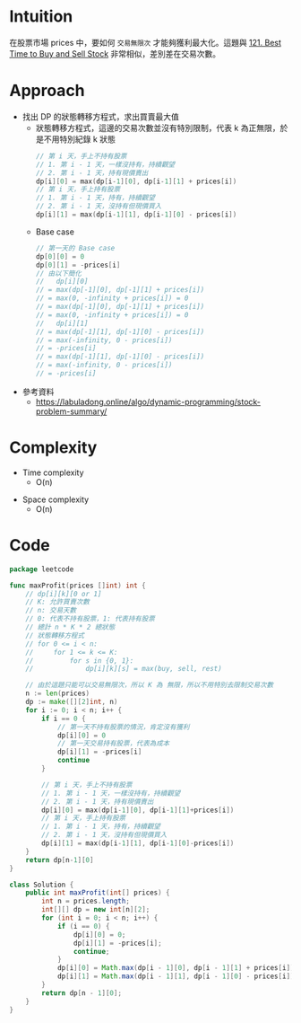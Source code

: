 # Intuition

在股票市場 prices 中，要如何 `交易無限次` 才能夠獲利最大化。這題與 [121. Best Time to Buy and Sell Stock](https://leetcode.com/problems/best-time-to-buy-and-sell-stock/description/) 非常相似，差別差在交易次數。
<!-- Describe your first thoughts on how to solve this problem. -->

# Approach

- 找出 DP 的狀態轉移方程式，求出買賣最大值
    - 狀態轉移方程式，這邊的交易次數並沒有特別限制，代表 k 為正無限，於是不用特別紀錄 k 狀態
      ```go
      // 第 i 天，手上不持有股票
      // 1. 第 i - 1 天，一樣沒持有，持續觀望
      // 2. 第 i - 1 天，持有現價賣出
      dp[i][0] = max(dp[i-1][0], dp[i-1][1] + prices[i])
      // 第 i 天，手上持有股票
      // 1. 第 i - 1 天，持有，持續觀望
      // 2. 第 i - 1 天，沒持有但現價買入
      dp[i][1] = max(dp[i-1][1], dp[i-1][0] - prices[i])
      ```
    - Base case
      ```go
      // 第一天的 Base case
      dp[0][0] = 0
      dp[0][1] = -prices[i]
      // 由以下簡化
      //   dp[i][0] 
      // = max(dp[-1][0], dp[-1][1] + prices[i])
      // = max(0, -infinity + prices[i]) = 0
      // = max(dp[-1][0], dp[-1][1] + prices[i])
      // = max(0, -infinity + prices[i]) = 0
      //   dp[i][1] 
      // = max(dp[-1][1], dp[-1][0] - prices[i])
      // = max(-infinity, 0 - prices[i]) 
      // = -prices[i]
      // = max(dp[-1][1], dp[-1][0] - prices[i])
      // = max(-infinity, 0 - prices[i]) 
      // = -prices[i]
      ```
- 參考資料
    - https://labuladong.online/algo/dynamic-programming/stock-problem-summary/

<!-- Describe your approach to solving the problem. -->

# Complexity

- Time complexity
    - O(n)

<!-- Add your time complexity here, e.g. $$O(n)$$ -->

- Space complexity
    - O(n)

<!-- Add your space complexity here, e.g. $$O(n)$$ -->

# Code

```go
package leetcode

func maxProfit(prices []int) int {
	// dp[i][k][0 or 1]
	// K: 允許買賣次數
	// n: 交易天數
	// 0: 代表不持有股票，1: 代表持有股票
	// 總計 n * K * 2 總狀態
	// 狀態轉移方程式
	// for 0 <= i < n:
	//     for 1 <= k <= K:
	//         for s in {0, 1}:
	//             dp[i][k][s] = max(buy, sell, rest)

	// 由於這題只能可以交易無限次，所以 K 為 無限，所以不用特別去限制交易次數
	n := len(prices)
	dp := make([][2]int, n)
	for i := 0; i < n; i++ {
		if i == 0 {
			// 第一天不持有股票的情況，肯定沒有獲利
			dp[i][0] = 0
			// 第一天交易持有股票，代表為成本
			dp[i][1] = -prices[i]
			continue
		}

		// 第 i 天，手上不持有股票
		// 1. 第 i - 1 天，一樣沒持有，持續觀望
		// 2. 第 i - 1 天，持有現價賣出
		dp[i][0] = max(dp[i-1][0], dp[i-1][1]+prices[i])
		// 第 i 天，手上持有股票
		// 1. 第 i - 1 天，持有，持續觀望
		// 2. 第 i - 1 天，沒持有但現價買入
		dp[i][1] = max(dp[i-1][1], dp[i-1][0]-prices[i])
	}
	return dp[n-1][0]
}
```

```java
class Solution {
    public int maxProfit(int[] prices) {
        int n = prices.length;
        int[][] dp = new int[n][2];
        for (int i = 0; i < n; i++) {
            if (i == 0) {
                dp[i][0] = 0;
                dp[i][1] = -prices[i];
                continue;
            }
            dp[i][0] = Math.max(dp[i - 1][0], dp[i - 1][1] + prices[i]);
            dp[i][1] = Math.max(dp[i - 1][1], dp[i - 1][0] - prices[i]);
        }
        return dp[n - 1][0];
    }
}
```